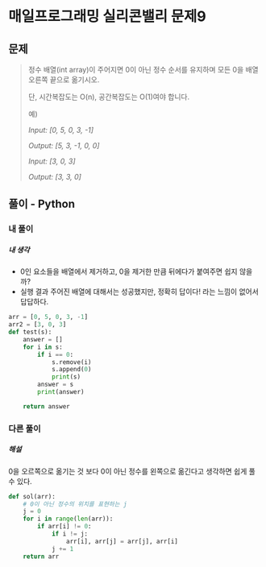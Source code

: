 # 매일프로그래밍 실리콘밸리 문제9



## 문제

> 정수 배열(int array)이 주어지면 0이 아닌 정수 순서를 유지하며 모든 0을 배열 오른쪽 끝으로 옮기시오.
>
>  단, 시간복잡도는 O(n), 공간복잡도는 O(1)여야 합니다.
>
> 예)
>
> *Input: [0, 5, 0, 3, -1]*
>
> *Output: [5, 3, -1, 0, 0]*
>
> *Input: [3, 0, 3]*
>
> ﻿*Output: [3, 3, 0]*



## 풀이 - Python

### 내 풀이

##### 내 생각

- 0인 요소들을 배열에서 제거하고, 0을 제거한 만큼 뒤에다가 붙여주면 쉽지 않을까?
- 실행 결과 주어진 배열에 대해서는 성공했지만,  정확히 답이다! 라는 느낌이 없어서 답답하다.

```python
arr = [0, 5, 0, 3, -1]
arr2 = [3, 0, 3]
def test(s):
    answer = []
    for i in s:
        if i == 0:
            s.remove(i)
            s.append(0)
            print(s)
        answer = s
        print(answer)

    return answer
```



### 다른 풀이

##### 해설

0을 오르쪽으로 옮기는 것 보다 0이 아닌 정수를 왼쪽으로 옮긴다고 생각하면 쉽게 풀 수 있다.

```python
def sol(arr):
    # 0이 아닌 정수의 위치를 표현하는 j
    j = 0
    for i in range(len(arr)):
        if arr[i] != 0:
            if i != j:
                arr[i], arr[j] = arr[j], arr[i]
            j += 1
    return arr
```

